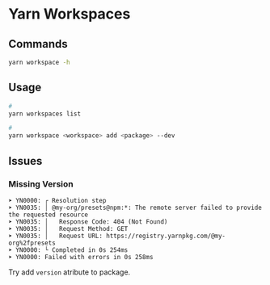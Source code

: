 # Yarn Workspaces

## Commands

```sh
yarn workspace -h
```

## Usage

```sh
#
yarn workspaces list

#
yarn workspace <workspace> add <package> --dev
```

<!--
yarn workspace <package> <script>
-->

## Issues

### Missing Version

```log
➤ YN0000: ┌ Resolution step
➤ YN0035: │ @my-org/presets@npm:*: The remote server failed to provide the requested resource
➤ YN0035: │   Response Code: 404 (Not Found)
➤ YN0035: │   Request Method: GET
➤ YN0035: │   Request URL: https://registry.yarnpkg.com/@my-org%2fpresets
➤ YN0000: └ Completed in 0s 254ms
➤ YN0000: Failed with errors in 0s 258ms
```

Try add `version` atribute to package.
